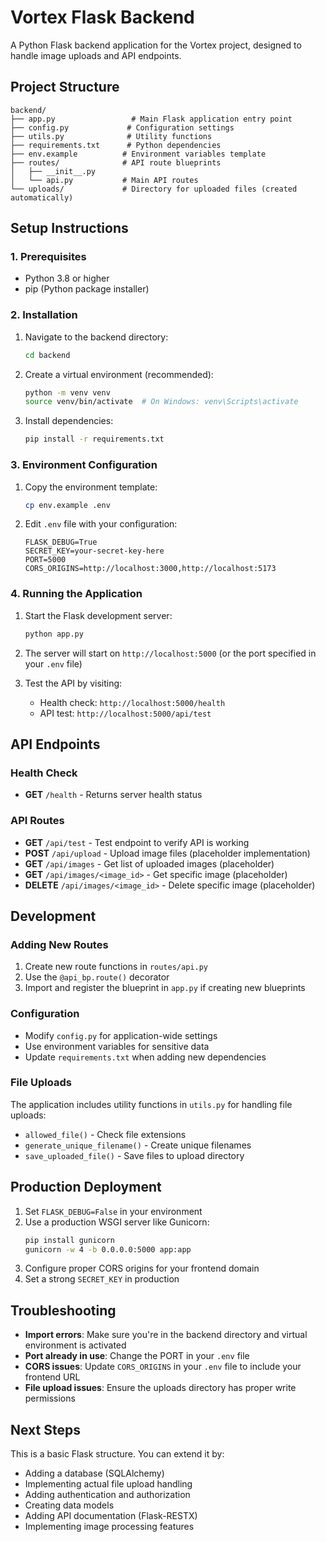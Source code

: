 # Vortex Flask Backend

A Python Flask backend application for the Vortex project, designed to handle image uploads and API endpoints.

## Project Structure

```
backend/
├── app.py                 # Main Flask application entry point
├── config.py             # Configuration settings
├── utils.py              # Utility functions
├── requirements.txt      # Python dependencies
├── env.example          # Environment variables template
├── routes/              # API route blueprints
│   ├── __init__.py
│   └── api.py           # Main API routes
└── uploads/             # Directory for uploaded files (created automatically)
```

## Setup Instructions

### 1. Prerequisites

- Python 3.8 or higher
- pip (Python package installer)

### 2. Installation

1. Navigate to the backend directory:
   ```bash
   cd backend
   ```

2. Create a virtual environment (recommended):
   ```bash
   python -m venv venv
   source venv/bin/activate  # On Windows: venv\Scripts\activate
   ```

3. Install dependencies:
   ```bash
   pip install -r requirements.txt
   ```

### 3. Environment Configuration

1. Copy the environment template:
   ```bash
   cp env.example .env
   ```

2. Edit `.env` file with your configuration:
   ```env
   FLASK_DEBUG=True
   SECRET_KEY=your-secret-key-here
   PORT=5000
   CORS_ORIGINS=http://localhost:3000,http://localhost:5173
   ```

### 4. Running the Application

1. Start the Flask development server:
   ```bash
   python app.py
   ```

2. The server will start on `http://localhost:5000` (or the port specified in your `.env` file)

3. Test the API by visiting:
   - Health check: `http://localhost:5000/health`
   - API test: `http://localhost:5000/api/test`

## API Endpoints

### Health Check
- **GET** `/health` - Returns server health status

### API Routes
- **GET** `/api/test` - Test endpoint to verify API is working
- **POST** `/api/upload` - Upload image files (placeholder implementation)
- **GET** `/api/images` - Get list of uploaded images (placeholder)
- **GET** `/api/images/<image_id>` - Get specific image (placeholder)
- **DELETE** `/api/images/<image_id>` - Delete specific image (placeholder)

## Development

### Adding New Routes

1. Create new route functions in `routes/api.py`
2. Use the `@api_bp.route()` decorator
3. Import and register the blueprint in `app.py` if creating new blueprints

### Configuration

- Modify `config.py` for application-wide settings
- Use environment variables for sensitive data
- Update `requirements.txt` when adding new dependencies

### File Uploads

The application includes utility functions in `utils.py` for handling file uploads:
- `allowed_file()` - Check file extensions
- `generate_unique_filename()` - Create unique filenames
- `save_uploaded_file()` - Save files to upload directory

## Production Deployment

1. Set `FLASK_DEBUG=False` in your environment
2. Use a production WSGI server like Gunicorn:
   ```bash
   pip install gunicorn
   gunicorn -w 4 -b 0.0.0.0:5000 app:app
   ```
3. Configure proper CORS origins for your frontend domain
4. Set a strong `SECRET_KEY` in production

## Troubleshooting

- **Import errors**: Make sure you're in the backend directory and virtual environment is activated
- **Port already in use**: Change the PORT in your `.env` file
- **CORS issues**: Update `CORS_ORIGINS` in your `.env` file to include your frontend URL
- **File upload issues**: Ensure the uploads directory has proper write permissions

## Next Steps

This is a basic Flask structure. You can extend it by:
- Adding a database (SQLAlchemy)
- Implementing actual file upload handling
- Adding authentication and authorization
- Creating data models
- Adding API documentation (Flask-RESTX)
- Implementing image processing features
